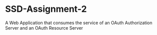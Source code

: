 # SSD-Assignment-2
A Web Application that consumes the service of an OAuth Authorization Server and an OAuth Resource Server
